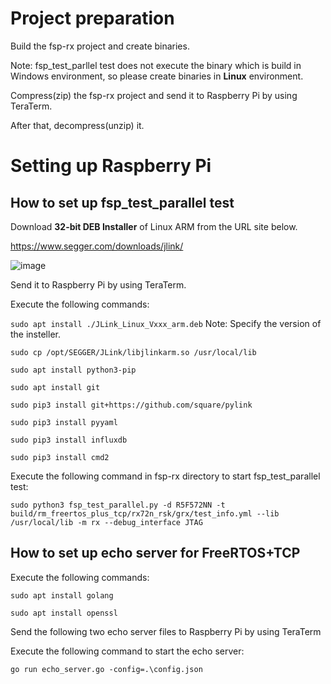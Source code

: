 # Project preparation

Build the fsp-rx project and create binaries.

Note: fsp_test_parllel test does not execute the binary which is build in Windows environment, so please create binaries in **Linux** environment.

Compress(zip) the fsp-rx project and send it to Raspberry Pi by using TeraTerm.

After that, decompress(unzip) it.

# Setting up Raspberry Pi

## How to set up fsp_test_parallel test

Download **32-bit DEB Installer** of Linux ARM from the URL site below.

https://www.segger.com/downloads/jlink/

![image](uploads/468bc7a3b00a25cbe3d69fdc06e294fb/image.png)

Send it to Raspberry Pi by using TeraTerm.

Execute the following commands:

`sudo apt install ./JLink_Linux_Vxxx_arm.deb` Note: Specify the version of the insteller.

`sudo cp /opt/SEGGER/JLink/libjlinkarm.so /usr/local/lib`

`sudo apt install python3-pip`

`sudo apt install git`

`sudo pip3 install git+https://github.com/square/pylink`

`sudo pip3 install pyyaml`

`sudo pip3 install influxdb`

`sudo pip3 install cmd2`

Execute the following command in fsp-rx directory to start fsp_test_parallel test:

`sudo python3 fsp_test_parallel.py -d R5F572NN -t build/rm_freertos_plus_tcp/rx72n_rsk/grx/test_info.yml --lib /usr/local/lib -m rx --debug_interface JTAG`
  
## How to set up echo server for FreeRTOS+TCP

Execute the following commands:

`sudo apt install golang`

`sudo apt install openssl`

Send the following two echo server files to Raspberry Pi by using TeraTerm

Execute the following command to start the echo server:

`go run echo_server.go -config=.\config.json`